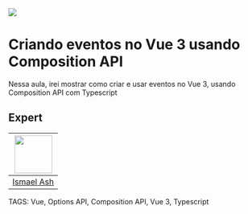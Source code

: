 
<img src="https://camo.githubusercontent.com/2c747f96524d9e6873e5c5de1f735add709e9883e5600087597f68e7068962ae/68747470733a2f2f64726976652e676f6f676c652e636f6d2f75633f69643d315850574c6a556f322d6a386947773037414c637875376f714a336e6b6c32486f" />

# Criando eventos no Vue 3 usando Composition API

Nessa aula, irei mostrar como criar e usar eventos no Vue 3, usando
Composition API com Typescript

## Expert

| [<img src="https://avatars.githubusercontent.com/u/19227867?v=4" width="75px;"/>](https://github.com/oismaelash) |
| :----------------------------------------------------------------------------------------------------------------------------------------------------------------------: |
|                                                             [Ismael Ash](https://github.com/ismaelash)                                                             |

TAGS: Vue, Options API, Composition API, Vue 3, Typescript
